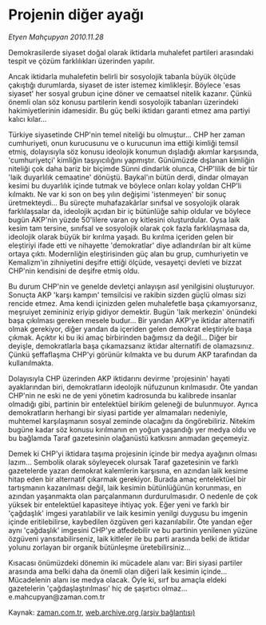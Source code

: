 # Projenin diğer ayağı

*Etyen Mahçupyan 2010.11.28*

<td class="columnist-detail">
<p>Demokrasilerde siyaset doğal olarak iktidarla muhalefet partileri arasındaki tespit ve çözüm farklılıkları üzerinden yapılır.</p>
<p><p>Ancak iktidarla muhalefetin belirli bir sosyolojik tabanla büyük ölçüde çakıştığı durumlarda, siyaset de ister istemez kimlikleşir. Böylece 'esas siyaset' her sosyal grubun içine döner ve cemaatsel nitelik kazanır. Çünkü önemli olan söz konusu partilerin kendi sosyolojik tabanları üzerindeki hakimiyetlerinin idamesidir. Bu güç belki iktidarı garanti etmez ama partiyi kalıcı kılar...
<p>Türkiye siyasetinde CHP'nin temel niteliği bu olmuştur... CHP her zaman cumhuriyeti, onun kurucusunu ve o kurucunun ima ettiği kimliği temsil etmiş, dolayısıyla söz konusu ideolojik konumun dışladığı akımlar karşısında, 'cumhuriyetçi' kimliğin taşıyıcılığını yapmıştır. Günümüzde dışlanan kimliğin niteliği çok daha bariz bir biçimde Sünni dindarlık olunca, CHP'lilik de bir tür 'laik duyarlılık cemaatine' dönüştü. Baykal'ın bütün derdi, dindar olmayan kesimi bu duyarlılık içinde tutmak ve böylece onları kolay yoldan CHP'li kılmaktı. Ne var ki son on beş yılın değişimi 'istenmeyen' bir sonuç üretmekteydi... Bu süreçte muhafazakârlar sınıfsal ve sosyolojik olarak farklılaşsalar da, ideolojik açıdan bir iç bütünlüğe sahip oldular ve böylece bugün AKP'nin yüzde 50'lilere varan oy kitlesini oluşturdular. Oysa laik kesim tam tersine, sınıfsal ve sosyolojik olarak çok fazla farklılaşmasa da, ideolojik olarak büyük bir kırılma yaşadı. Bu kırılma içeriden gelen bir eleştiriyi ifade etti ve nihayette 'demokratlar' diye adlandırılan bir alt küme ortaya çıktı. Modernliğin eleştirisinden güç alan bu grup, cumhuriyetin ve Kemalizm'in zihniyetini deşifre ettiği ölçüde, vesayetçi devleti ve bizzat CHP'nin kendisini de deşifre etmiş oldu.
<p>Bu durum CHP'nin ve genelde devletçi anlayışın asıl yenilgisini oluşturuyor. Sonuçta AKP 'karşı kampın' temsilcisi ve rakibin sizden güçlü olması sizi rencide etmez. Ama kendi içinizden gelen muhalefetle başa çıkamıyorsanız, meşruiyet zemininiz eriyip gidiyor demektir. Bugün 'laik merkezin' önündeki başa çıkılması gereken mesele budur... Bir yandan AKP'ye iktidar alternatifi olmak gerekiyor, diğer yandan da içeriden gelen demokrat eleştiriyle başa çıkmak. Açıktır ki bu iki amaç birbirinden bağımsız da değil... Diğer bir deyişle, demokratlarla başa çıkamazsanız iktidar alternatifi de olamazsınız. Çünkü şeffaflaşma CHP'yi görünür kılmakta ve bu durum AKP tarafından da kullanılmakta.
<p>Dolayısıyla CHP üzerinden AKP iktidarını devirme 'projesinin' hayati ayaklarından biri, demokratların ideolojik nüfuzunun kırılmasıdır. Öte yandan CHP'nin ne eski ne de yeni yönetim kadrosunda bu kalibrede insanlar olmadığı gibi, partinin bir entelektüel birikim geleneği de bulunmuyor. Ayrıca demokratların herhangi bir siyasi partide yer almamaları nedeniyle, muhtemel karşılaşmanın sosyal zeminde olacağını da öngörebiliriz. Nitekim bugüne kadar söz konusu kırılmanın en yoğun yaşandığı yer medya oldu ve bu bağlamda Taraf gazetesinin olağanüstü katkısını anmadan geçemeyiz.
<p>Demek ki CHP'yi iktidara taşıma projesinin içinde bir medya ayağının olması lazım... Sembolik olarak söyleyecek olursak Taraf gazetesinin ve farklı gazetelerde yazan demokrat kalemlerin karşısına, en azından laik kesime hitap eden bir alternatif çıkarmak gerekiyor. Burada amaç entelektüel bir tartışmanın kazanılması değil, laik kesimin bütünlüğünün korunması, en azından yaşanmakta olan parçalanmanın durdurulmasıdır. O nedenle de çok yüksek bir entelektüel kapasiteye ihtiyaç yok. Eğer yeni ve farklı bir 'çağdaşlık' imgesi yaratılabilir ve laik kesimin yenilgi duygusu bu imgenin içinde eritilebilirse, kaybedilen özgüven geri kazanılabilir. Öte yandan eğer aynı 'çağdaşlık' imgesini CHP'ye atfedebilir ve bu partinin yenilenen yüzüne özgüveni yansıtabilirseniz, laik kitleler ile bu parti arasında belki de iktidar yolunu zorlayan bir organik bütünleşme üretebilirsiniz...
<p>Kısacası önümüzdeki dönemin iki mücadele alanı var: Biri siyasi partiler arasında ama belki daha da önemli olan diğeri laik kesimin içinde... Mücadelenin alanı ise medya olacak. Öyle ki, sırf bu amaçla eldeki gazetelerin 'çağdaşlaştırılması' hiç de şaşırtıcı olmaz... e.mahcupyan@zaman.com.tr</p>
<a href="http://web.archive.org/web/20101209043807/mailto:e.mahcupyan@zaman.com.tr">
</a></p></p></p></p></p></p></td>

Kaynak: [zaman.com.tr](http://zaman.com.tr/yazar.do?yazino=1057831), [web.archive.org (arşiv bağlantısı)](http://web.archive.org/web/20101209043807/http://www.zaman.com.tr:80/yazar.do?yazino=1057831)
